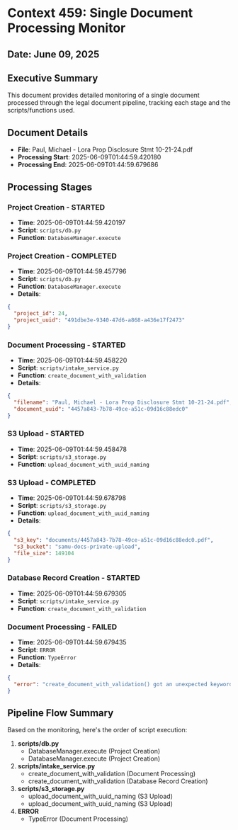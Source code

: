 # Context 459: Single Document Processing Monitor

## Date: June 09, 2025

## Executive Summary

This document provides detailed monitoring of a single document processed through the legal document pipeline, tracking each stage and the scripts/functions used.

## Document Details

- **File**: Paul, Michael - Lora Prop Disclosure Stmt 10-21-24.pdf
- **Processing Start**: 2025-06-09T01:44:59.420180
- **Processing End**: 2025-06-09T01:44:59.679686

## Processing Stages


### Project Creation - STARTED

- **Time**: 2025-06-09T01:44:59.420197
- **Script**: `scripts/db.py`
- **Function**: `DatabaseManager.execute`

### Project Creation - COMPLETED

- **Time**: 2025-06-09T01:44:59.457796
- **Script**: `scripts/db.py`
- **Function**: `DatabaseManager.execute`
- **Details**:
```json
{
  "project_id": 24,
  "project_uuid": "491dbe3e-9340-47d6-a868-a436e17f2473"
}
```

### Document Processing - STARTED

- **Time**: 2025-06-09T01:44:59.458220
- **Script**: `scripts/intake_service.py`
- **Function**: `create_document_with_validation`
- **Details**:
```json
{
  "filename": "Paul, Michael - Lora Prop Disclosure Stmt 10-21-24.pdf",
  "document_uuid": "4457a843-7b78-49ce-a51c-09d16c88edc0"
}
```

### S3 Upload - STARTED

- **Time**: 2025-06-09T01:44:59.458478
- **Script**: `scripts/s3_storage.py`
- **Function**: `upload_document_with_uuid_naming`

### S3 Upload - COMPLETED

- **Time**: 2025-06-09T01:44:59.678798
- **Script**: `scripts/s3_storage.py`
- **Function**: `upload_document_with_uuid_naming`
- **Details**:
```json
{
  "s3_key": "documents/4457a843-7b78-49ce-a51c-09d16c88edc0.pdf",
  "s3_bucket": "samu-docs-private-upload",
  "file_size": 149104
}
```

### Database Record Creation - STARTED

- **Time**: 2025-06-09T01:44:59.679305
- **Script**: `scripts/intake_service.py`
- **Function**: `create_document_with_validation`

### Document Processing - FAILED

- **Time**: 2025-06-09T01:44:59.679435
- **Script**: `ERROR`
- **Function**: `TypeError`
- **Details**:
```json
{
  "error": "create_document_with_validation() got an unexpected keyword argument 'document_data'"
}
```

## Pipeline Flow Summary

Based on the monitoring, here's the order of script execution:

1. **scripts/db.py**
   - DatabaseManager.execute (Project Creation)
   - DatabaseManager.execute (Project Creation)
2. **scripts/intake_service.py**
   - create_document_with_validation (Document Processing)
   - create_document_with_validation (Database Record Creation)
3. **scripts/s3_storage.py**
   - upload_document_with_uuid_naming (S3 Upload)
   - upload_document_with_uuid_naming (S3 Upload)
4. **ERROR**
   - TypeError (Document Processing)
